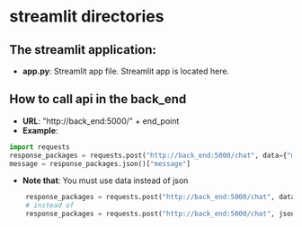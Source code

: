 # streamlit directories

## The streamlit application:

- **app.py**: Streamlit app file. Streamlit app is located here.

## How to call api in the back_end
- **URL**: "http://back_end:5000/" + end_point
- **Example**: 
```python
import requests
response_packages = requests.post("http://back_end:5000/chat", data={"message": "Hello"})
message = response_packages.json()["message"]
```
- **Note that**: You must use data instead of json
```python
    response_packages = requests.post("http://back_end:5000/chat", data={"message": "Hello"})
    # instead of
    response_packages = requests.post("http://back_end:5000/chat", json={"message": "Hello"})
```
